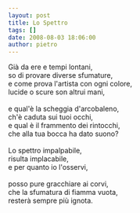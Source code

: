 ```yaml
---
layout: post
title: Lo Spettro
tags: []
date: 2008-08-03 18:06:00
author: pietro
---
```

Già da ere e tempi lontani,<br/>so di provare diverse sfumature,<br/>e come prova l'artista con ogni colore,<br/>lucide o scure son altrui mani,<br/><br/>e qual'è la scheggia d'arcobaleno,<br/>ch'è caduta sui tuoi occhi,<br/>e qual è il frammento dei rintocchi,<br/>che alla tua bocca ha dato suono?<br/><br/>Lo spettro impalpabile,<br/>risulta implacabile,<br/>e per quanto io l'osservi,<br/><br/>posso pure gracchiare ai corvi,<br/>che la sfumatura di fiamma vuota,<br/>resterà sempre più ignota.
